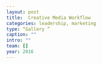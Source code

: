 ```yaml
---
layout: post
title:  Creative Media Workflow
categories: leadership, marketing
type: “Gallery ”
caption: ""
intro: ""
team: []
year: 2016
---
```

